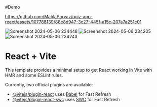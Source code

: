 #Demo

https://github.com/MahlaParvaz/quiz-app-react/assets/107788139/88c8d947-3c27-445f-a15c-207a7a251c01


![Screenshot 2024-05-06 234448](https://github.com/MahlaParvaz/quiz-app-react/assets/107788139/56163e17-d479-4d27-ba41-e9a5774516bc)
![Screenshot 2024-05-06 234205](https://github.com/MahlaParvaz/quiz-app-react/assets/107788139/a082aed6-c086-4bf4-be1b-dae1b908877c)
![Screenshot 2024-05-06 234243](https://github.com/MahlaParvaz/quiz-app-react/assets/107788139/48d8019d-7c6b-4ce2-9905-837cba4096a9)


# React + Vite

This template provides a minimal setup to get React working in Vite with HMR and some ESLint rules.

Currently, two official plugins are available:

- [@vitejs/plugin-react](https://github.com/vitejs/vite-plugin-react/blob/main/packages/plugin-react/README.md) uses [Babel](https://babeljs.io/) for Fast Refresh
- [@vitejs/plugin-react-swc](https://github.com/vitejs/vite-plugin-react-swc) uses [SWC](https://swc.rs/) for Fast Refresh
